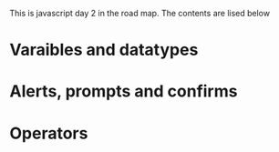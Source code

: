 This is javascript day 2 in the road map. The contents are lised below

# Varaibles and datatypes

# Alerts, prompts and confirms

# Operators
